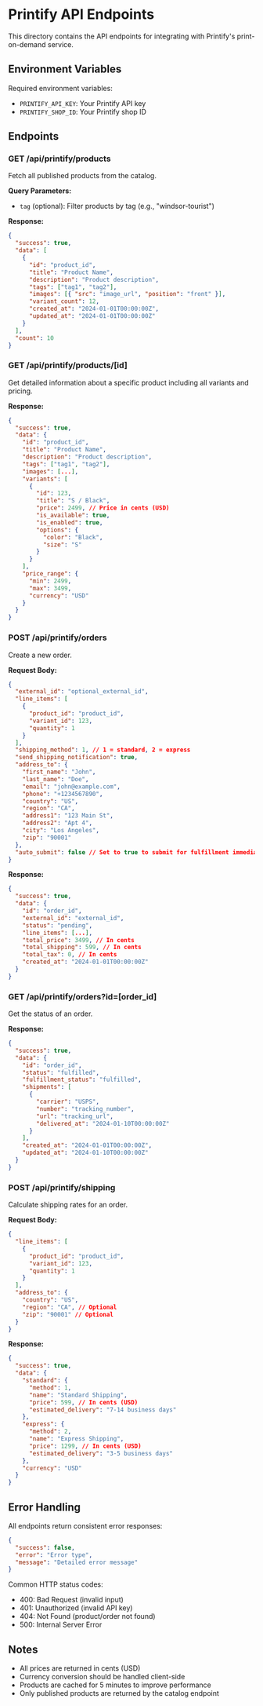 # Printify API Endpoints

This directory contains the API endpoints for integrating with Printify's print-on-demand service.

## Environment Variables

Required environment variables:
- `PRINTIFY_API_KEY`: Your Printify API key
- `PRINTIFY_SHOP_ID`: Your Printify shop ID

## Endpoints

### GET /api/printify/products

Fetch all published products from the catalog.

**Query Parameters:**
- `tag` (optional): Filter products by tag (e.g., "windsor-tourist")

**Response:**
```json
{
  "success": true,
  "data": [
    {
      "id": "product_id",
      "title": "Product Name",
      "description": "Product description",
      "tags": ["tag1", "tag2"],
      "images": [{ "src": "image_url", "position": "front" }],
      "variant_count": 12,
      "created_at": "2024-01-01T00:00:00Z",
      "updated_at": "2024-01-01T00:00:00Z"
    }
  ],
  "count": 10
}
```

### GET /api/printify/products/[id]

Get detailed information about a specific product including all variants and pricing.

**Response:**
```json
{
  "success": true,
  "data": {
    "id": "product_id",
    "title": "Product Name",
    "description": "Product description",
    "tags": ["tag1", "tag2"],
    "images": [...],
    "variants": [
      {
        "id": 123,
        "title": "S / Black",
        "price": 2499, // Price in cents (USD)
        "is_available": true,
        "is_enabled": true,
        "options": {
          "color": "Black",
          "size": "S"
        }
      }
    ],
    "price_range": {
      "min": 2499,
      "max": 3499,
      "currency": "USD"
    }
  }
}
```

### POST /api/printify/orders

Create a new order.

**Request Body:**
```json
{
  "external_id": "optional_external_id",
  "line_items": [
    {
      "product_id": "product_id",
      "variant_id": 123,
      "quantity": 1
    }
  ],
  "shipping_method": 1, // 1 = standard, 2 = express
  "send_shipping_notification": true,
  "address_to": {
    "first_name": "John",
    "last_name": "Doe",
    "email": "john@example.com",
    "phone": "+1234567890",
    "country": "US",
    "region": "CA",
    "address1": "123 Main St",
    "address2": "Apt 4",
    "city": "Los Angeles",
    "zip": "90001"
  },
  "auto_submit": false // Set to true to submit for fulfillment immediately
}
```

**Response:**
```json
{
  "success": true,
  "data": {
    "id": "order_id",
    "external_id": "external_id",
    "status": "pending",
    "line_items": [...],
    "total_price": 3499, // In cents
    "total_shipping": 599, // In cents
    "total_tax": 0, // In cents
    "created_at": "2024-01-01T00:00:00Z"
  }
}
```

### GET /api/printify/orders?id=[order_id]

Get the status of an order.

**Response:**
```json
{
  "success": true,
  "data": {
    "id": "order_id",
    "status": "fulfilled",
    "fulfillment_status": "fulfilled",
    "shipments": [
      {
        "carrier": "USPS",
        "number": "tracking_number",
        "url": "tracking_url",
        "delivered_at": "2024-01-10T00:00:00Z"
      }
    ],
    "created_at": "2024-01-01T00:00:00Z",
    "updated_at": "2024-01-10T00:00:00Z"
  }
}
```

### POST /api/printify/shipping

Calculate shipping rates for an order.

**Request Body:**
```json
{
  "line_items": [
    {
      "product_id": "product_id",
      "variant_id": 123,
      "quantity": 1
    }
  ],
  "address_to": {
    "country": "US",
    "region": "CA", // Optional
    "zip": "90001" // Optional
  }
}
```

**Response:**
```json
{
  "success": true,
  "data": {
    "standard": {
      "method": 1,
      "name": "Standard Shipping",
      "price": 599, // In cents (USD)
      "estimated_delivery": "7-14 business days"
    },
    "express": {
      "method": 2,
      "name": "Express Shipping",
      "price": 1299, // In cents (USD)
      "estimated_delivery": "3-5 business days"
    },
    "currency": "USD"
  }
}
```

## Error Handling

All endpoints return consistent error responses:

```json
{
  "success": false,
  "error": "Error type",
  "message": "Detailed error message"
}
```

Common HTTP status codes:
- 400: Bad Request (invalid input)
- 401: Unauthorized (invalid API key)
- 404: Not Found (product/order not found)
- 500: Internal Server Error

## Notes

- All prices are returned in cents (USD)
- Currency conversion should be handled client-side
- Products are cached for 5 minutes to improve performance
- Only published products are returned by the catalog endpoint
